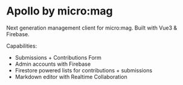 # Apollo by micro:mag

Next generation management client for micro:mag. Built with Vue3 & Firebase.

Capabilities: 

- Submissions + Contributions Form
- Admin accounts with Firebase
- Firestore powered lists for contributions + submissions
- Markdown editor with Realtime Collaboration

